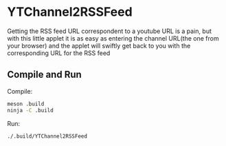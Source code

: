 # YTChannel2RSSFeed

Getting the RSS feed URL correspondent to a youtube URL is a pain, but with this little applet it is as easy as entering the channel URL(the one from your browser) and the applet will swiftly get back to you with the corresponding URL for the RSS feed



## Compile and Run

Compile:

```bash
meson .build
ninja -C .build
```

Run:

```bash
./.build/YTChannel2RSSFeed
```


